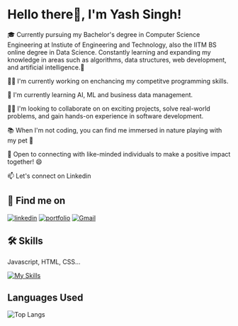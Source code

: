 
# Hello there👋, I'm Yash Singh!


🎓 Currently pursuing my Bachelor's degree in Computer Science Engineering at Instiute of Engineering and Technology, also the IITM BS online degree in Data Science. Constantly learning and expanding my knowledge in areas such as algorithms, data structures, web development, and artificial intelligence.🚀



👩‍💻 I'm currently working on enchancing my competitve programming skills.

🧠 I'm currently learning AI, ML and business data management.

👯‍♀️ I'm looking to collaborate on on exciting projects, solve real-world problems, and gain hands-on experience in software development.

📚 When I'm not coding, you can find me immersed in nature playing with my pet 🐶

🤝 Open to connecting with like-minded individuals to make a positive impact together! 😄 

📫 Let's connect on Linkedin 



## 🔗 Find me on
[![linkedin](https://img.shields.io/badge/linkedin-0A66C2?style=for-the-badge&logo=linkedin&logoColor=white)](https://www.linkedin.com/in/yash-singh-082044239/)
[![portfolio](https://img.shields.io/badge/my_portfolio-000?style=for-the-badge&logo=ko-fi&logoColor=white)](https://singhyash3302.github.io/portfolio-website/) 
[![Gmail](https://img.shields.io/badge/gmail-1DA1F2?style=for-the-badge&logo=gmail&logoColor=red)]( singhyash3302@gmail.com)


## 🛠 Skills
Javascript, HTML, CSS...

[![My Skills](https://skillicons.dev/icons?i=html,css,js,cpp,figma,git,github,ai,java,kotlin,ps,py,tensorflow)](https://skillicons.dev)
## Languages Used
![Top Langs](https://github-readme-stats.vercel.app/api/top-langs/?username=singhyash3302)
